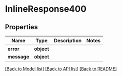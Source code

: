 # InlineResponse400

## Properties
Name | Type | Description | Notes
------------ | ------------- | ------------- | -------------
**error** | **object** |  | 
**message** | **object** |  | 

[[Back to Model list]](../README.md#documentation-for-models) [[Back to API list]](../README.md#documentation-for-api-endpoints) [[Back to README]](../README.md)

